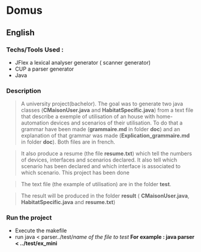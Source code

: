 # Domus

## English

### Techs/Tools Used : 
- JFlex a lexical analyser generator ( scanner generator)
- CUP a parser generator
- Java

### Description
> A university project(bachelor). 
The goal was to generate two java classes (**CMaisonUser.java** and **HabitatSpecific.java**) from a text file that describe a exemple of utilisation of an house with home-automation devices and scenarios of their utilisation. To do that a grammar have been made (**grammaire.md** in folder **doc**) and an explanation of that grammar was made (**Explication_grammaire.md** in folder **doc**). Both files are in french.

>It also produce a resume (the file **resume.txt**) which tell the numbers of devices, interfaces and scenarios declared. It also tell which scenario has been declared and which interface is associated to which scenario.
This project has been done 

> The text file (the example of utilisation) are in the folder **test**.

> The result will be produced in the folder **result** ( **CMaisonUser.java**, **HabitatSpecific.java** and **resume.txt**)

### Run the project
- Execute the makefile
- run java < parser../test/*name of the file to test* 
**For example : java parser < ../test/ex_mini**